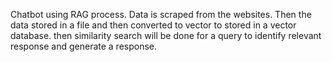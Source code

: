 Chatbot using RAG process. Data is scraped from the websites. Then the data stored in a file and then converted to vector to stored in a vector database. then similarity search will be done for a query to identify relevant response and generate a response.
